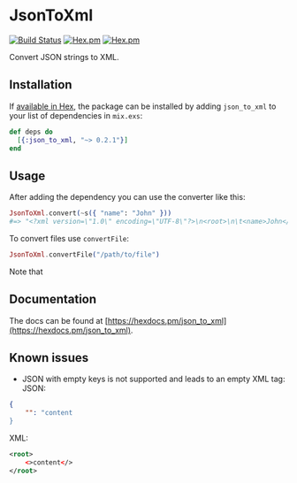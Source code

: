 # JsonToXml
[![Build Status](https://semaphoreci.com/api/v1/semlabs/json_to_xml/branches/master/shields_badge.svg)](https://semaphoreci.com/semlabs/json_to_xml)
[![Hex.pm](https://img.shields.io/hexpm/v/json_to_xml.svg)](https://hex.pm/packages/json_to_xml)
[![Hex.pm](https://img.shields.io/hexpm/l/json_to_xml.svg)](https://github.com/semlabs/json_to_xml)

Convert JSON strings to XML.

## Installation

If [available in Hex](https://hex.pm/docs/publish), the package can be installed
by adding `json_to_xml` to your list of dependencies in `mix.exs`:

```elixir
def deps do
  [{:json_to_xml, "~> 0.2.1"}]
end
```

## Usage

After adding the dependency you can use the converter like this:
```elixir
JsonToXml.convert(~s({ "name": "John" }))
#=> "<?xml version=\"1.0\" encoding=\"UTF-8\"?>\n<root>\n\t<name>John</name>\n</root>"
```

To convert files use `convertFile`:
```elixir
JsonToXml.convertFile("/path/to/file")
```

Note that 

## Documentation

The docs can be found at [https://hexdocs.pm/json_to_xml](https://hexdocs.pm/json_to_xml).

## Known issues

- JSON with empty keys is not supported and leads to an empty XML tag:
JSON:
```json
{
    "": "content
}
```
XML:
```xml
<root>
    <>content</>
</root>
```
